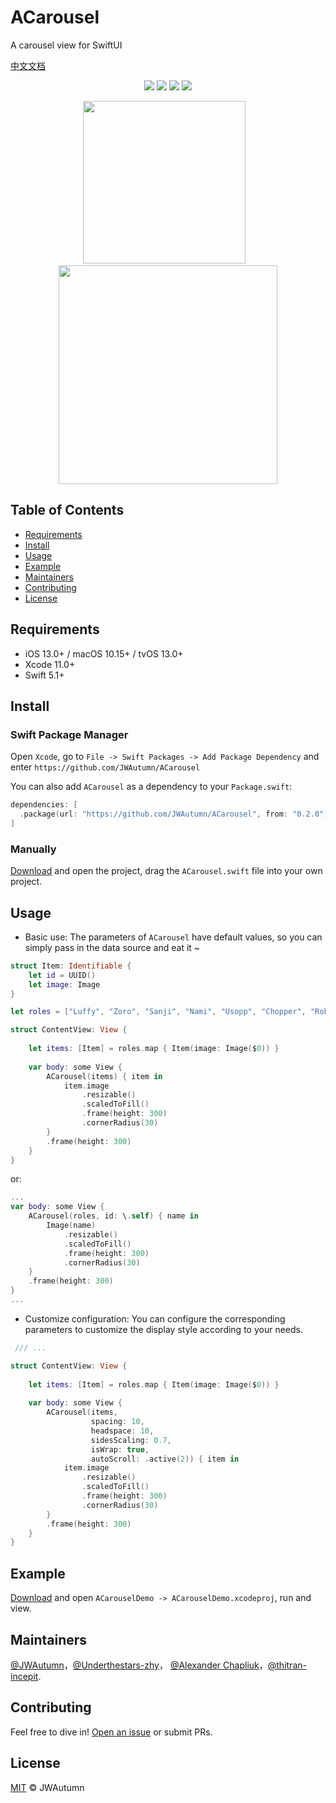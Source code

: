 # ACarousel

A carousel view for SwiftUI

[中文文档](README.zh-CN.md)

<p align="center">
<img src='https://img.shields.io/badge/Swift-5.1-green?style=flat'>
<img src='https://img.shields.io/badge/platform-iOS%20%7C%20macOS-lightgray.svg?style=flat'>
<img src='https://img.shields.io/badge/SMP-Supported-orange?style=flat'>
<img src='https://img.shields.io/github/license/JWAutumn/ACarousel'>
</p>

<p align="center">
<img src='Resource/iPhoneDemo.gif' width='260'>&nbsp&nbsp&nbsp
<img src='Resource/MacDemo.gif' width='350'>
</p>

## Table of Contents

  - [Requirements](#requirements)
  - [Install](#install)
  - [Usage](#usage)
  - [Example](#example)
  - [Maintainers](#maintainers)
  - [Contributing](#contributing)
  - [License](#license)


## Requirements

- iOS 13.0+ / macOS 10.15+ / tvOS 13.0+
- Xcode 11.0+
- Swift 5.1+


## Install

### Swift Package Manager

Open `Xcode`, go to `File -> Swift Packages -> Add Package Dependency` and enter `https://github.com/JWAutumn/ACarousel`

You can also add `ACarousel` as a dependency to your `Package.swift`:
```swift
dependencies: [
  .package(url: "https://github.com/JWAutumn/ACarousel", from: "0.2.0")
]
```

### Manually

[Download](https://github.com/JWAutumn/ACarousel/archive/main.zip) and open the project, drag the `ACarousel.swift` file into your own project.

## Usage

- Basic use: The parameters of `ACarousel` have default values, so you can simply pass in the data source and eat it ~
```swift
struct Item: Identifiable {
    let id = UUID()
    let image: Image
}

let roles = ["Luffy", "Zoro", "Sanji", "Nami", "Usopp", "Chopper", "Robin", "Franky", "Brook"]

struct ContentView: View {
    
    let items: [Item] = roles.map { Item(image: Image($0)) }
    
    var body: some View {
        ACarousel(items) { item in
            item.image
                .resizable()
                .scaledToFill()
                .frame(height: 300)
                .cornerRadius(30)
        }
        .frame(height: 300)
    }
}
```
or:
```swift
...
var body: some View {
    ACarousel(roles, id: \.self) { name in
        Image(name)
            .resizable()
            .scaledToFill()
            .frame(height: 300)
            .cornerRadius(30)
    }
    .frame(height: 300)
}
...
```
- Customize configuration: You can configure the corresponding parameters to customize the display style according to your needs.
```swift
 /// ...

struct ContentView: View {
    
    let items: [Item] = roles.map { Item(image: Image($0)) }
    
    var body: some View {
        ACarousel(items,
                  spacing: 10,
                  headspace: 10,
                  sidesScaling: 0.7,
                  isWrap: true,
                  autoScroll: .active(2)) { item in
            item.image
                .resizable()
                .scaledToFill()
                .frame(height: 300)
                .cornerRadius(30)
        }
        .frame(height: 300)
    }
}
```


## Example
[Download](https://github.com/JWAutumn/ACarousel/archive/main.zip) and open `ACarouselDemo -> ACarouselDemo.xcodeproj`, run and view.

## Maintainers

[@JWAutumn](https://github.com/JWAutumn)，[@Underthestars-zhy](https://github.com/underthestars-zhy)， [@Alexander Chapliuk](https://github.com/krin-san)，[@thitran-incepit](https://github.com/thitran-incepit).


## Contributing

Feel free to dive in! [Open an issue](https://github.com/JWAutumn/ACarousel/issues/new) or submit PRs.


## License

[MIT](LICENSE) © JWAutumn
